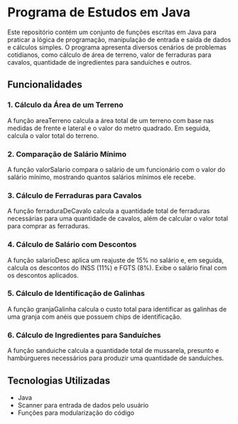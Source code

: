 # Programa de Estudos em Java
Este repositório contém um conjunto de funções escritas em Java para praticar a lógica de programação, manipulação de entrada e saída de dados e cálculos simples. 
O programa apresenta diversos cenários de problemas cotidianos, como cálculo de área de terreno, valor de ferraduras para cavalos, quantidade de ingredientes para sanduíches e outros.

## Funcionalidades
### 1. Cálculo da Área de um Terreno
A função areaTerreno calcula a área total de um terreno com base nas medidas de frente e lateral e o valor do metro quadrado. Em seguida, calcula o valor total do terreno.

### 2. Comparação de Salário Mínimo
A função valorSalario compara o salário de um funcionário com o valor do salário mínimo, mostrando quantos salários mínimos ele recebe.

### 3. Cálculo de Ferraduras para Cavalos
A função ferraduraDeCavalo calcula a quantidade total de ferraduras necessárias para uma quantidade de cavalos, além de calcular o valor total para comprar as ferraduras.

### 4. Cálculo de Salário com Descontos
A função salarioDesc aplica um reajuste de 15% no salário e, em seguida, calcula os descontos do INSS (11%) e FGTS (8%). Exibe o salário final com os descontos aplicados.

### 5. Cálculo de Identificação de Galinhas
A função granjaGalinha calcula o custo total para identificar as galinhas de uma granja com anéis que possuem chips de identificação.

### 6. Cálculo de Ingredientes para Sanduíches
A função sanduiche calcula a quantidade total de mussarela, presunto e hambúrgueres necessários para produzir uma quantidade de sanduíches.

## Tecnologias Utilizadas
* Java
* Scanner para entrada de dados pelo usuário
* Funções para modularização do código
